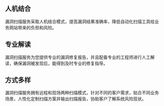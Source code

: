 ## 人机结合
漏洞扫描服务采取人机结合模式，提高漏洞结果准确率，降低自动化扫描工具给业务网站带来的负担和风险。 
## 专业解读
漏洞扫描服务为您提供专业的漏洞修复报告，并且配备专业的工程师进行人工解读，确保漏洞被发现后，能得到及时专业的修复指导。
## 方式多样
漏洞扫描服务拥有远程和现场两种扫描模式，针对不同的客户需求，贴合不同业务场景，人性化定制扫描方案并输出扫描报告，协助客户了解系统风险现状。
